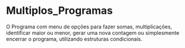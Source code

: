 # Multiplos_Programas
O
Programa com menu de opções para fazer somas, multiplicações, identificar maior ou menor, gerar uma nova contagem ou simplesmente encerrar o programa, utilizando estruturas condicionais.

